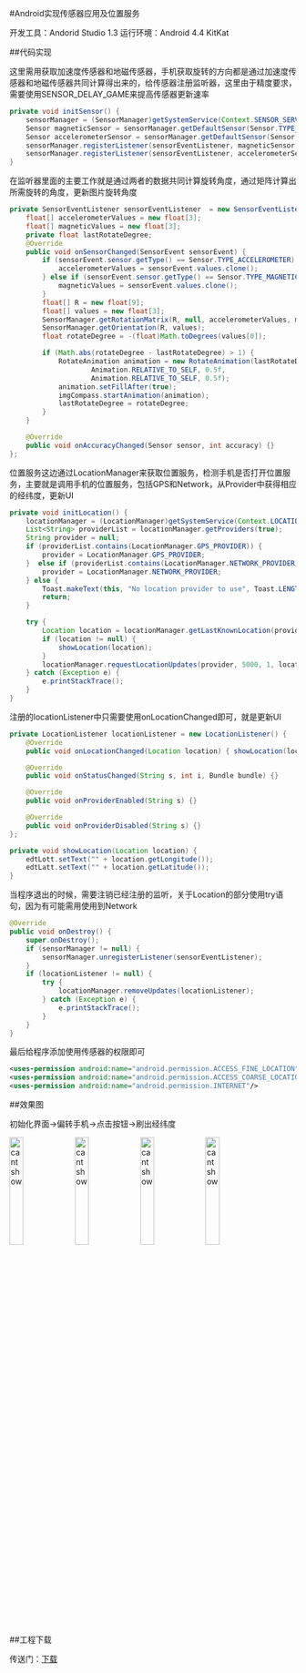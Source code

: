 #Android实现传感器应用及位置服务

开发工具：Andorid Studio 1.3
运行环境：Android 4.4 KitKat

##代码实现

这里需用获取加速度传感器和地磁传感器，手机获取旋转的方向都是通过加速度传感器和地磁传感器共同计算得出来的，给传感器注册监听器，这里由于精度要求，需要使用SENSOR_DELAY_GAME来提高传感器更新速率

```java
private void initSensor() {
    sensorManager = (SensorManager)getSystemService(Context.SENSOR_SERVICE);
    Sensor magneticSensor = sensorManager.getDefaultSensor(Sensor.TYPE_MAGNETIC_FIELD);
    Sensor accelerometerSensor = sensorManager.getDefaultSensor(Sensor.TYPE_ACCELEROMETER);
    sensorManager.registerListener(sensorEventListener, magneticSensor, SensorManager.SENSOR_DELAY_GAME);
    sensorManager.registerListener(sensorEventListener, accelerometerSensor, SensorManager.SENSOR_DELAY_GAME);
}
```

在监听器里面的主要工作就是通过两者的数据共同计算旋转角度，通过矩阵计算出所需旋转的角度，更新图片旋转角度

```java
private SensorEventListener sensorEventListener  = new SensorEventListener() {
    float[] accelerometerValues = new float[3];
    float[] magneticValues = new float[3];
    private float lastRotateDegree;
    @Override
    public void onSensorChanged(SensorEvent sensorEvent) {
        if (sensorEvent.sensor.getType() == Sensor.TYPE_ACCELEROMETER) {
            accelerometerValues = sensorEvent.values.clone();
        } else if (sensorEvent.sensor.getType() == Sensor.TYPE_MAGNETIC_FIELD) {
            magneticValues = sensorEvent.values.clone();
        }
        float[] R = new float[9];
        float[] values = new float[3];
        SensorManager.getRotationMatrix(R, null, accelerometerValues, magneticValues);
        SensorManager.getOrientation(R, values);
        float rotateDegree = -(float)Math.toDegrees(values[0]);

        if (Math.abs(rotateDegree - lastRotateDegree) > 1) {
            RotateAnimation animation = new RotateAnimation(lastRotateDegree, rotateDegree,
                    Animation.RELATIVE_TO_SELF, 0.5f,
                    Animation.RELATIVE_TO_SELF, 0.5f);
            animation.setFillAfter(true);
            imgCompass.startAnimation(animation);
            lastRotateDegree = rotateDegree;
        }
    }

    @Override
    public void onAccuracyChanged(Sensor sensor, int accuracy) {}
};
```

位置服务这边通过LocationManager来获取位置服务，检测手机是否打开位置服务，主要就是调用手机的位置服务，包括GPS和Network，从Provider中获得相应的经纬度，更新UI

```java
private void initLocation() {
    locationManager = (LocationManager)getSystemService(Context.LOCATION_SERVICE);
    List<String> providerList = locationManager.getProviders(true);
    String provider = null;
    if (providerList.contains(LocationManager.GPS_PROVIDER)) {
        provider = LocationManager.GPS_PROVIDER;
    }  else if (providerList.contains(LocationManager.NETWORK_PROVIDER)) {
        provider = LocationManager.NETWORK_PROVIDER;
    } else {
        Toast.makeText(this, "No location provider to use", Toast.LENGTH_SHORT).show();
        return;
    }

    try {
        Location location = locationManager.getLastKnownLocation(provider);
        if (location != null) {
            showLocation(location);
        }
        locationManager.requestLocationUpdates(provider, 5000, 1, locationListener);
    } catch (Exception e) {
        e.printStackTrace();
    }
}
```

注册的locationListener中只需要使用onLocationChanged即可，就是更新UI

```java
private LocationListener locationListener = new LocationListener() {
    @Override
    public void onLocationChanged(Location location) { showLocation(location); }

    @Override
    public void onStatusChanged(String s, int i, Bundle bundle) {}

    @Override
    public void onProviderEnabled(String s) {}

    @Override
    public void onProviderDisabled(String s) {}
};

private void showLocation(Location location) {
    edtLott.setText("" + location.getLongitude());
    edtLatt.setText("" + location.getLatitude());
}
```

当程序退出的时候，需要注销已经注册的监听，关于Location的部分使用try语句，因为有可能需用使用到Network

```java
@Override
public void onDestroy() {
    super.onDestroy();
    if (sensorManager != null) {
        sensorManager.unregisterListener(sensorEventListener);
    }
    if (locationListener != null) {
        try {
            locationManager.removeUpdates(locationListener);
        } catch (Exception e) {
            e.printStackTrace();
        }
    }
}
```

最后给程序添加使用传感器的权限即可

```xml
<uses-permission android:name="android.permission.ACCESS_FINE_LOCATION"/>
<uses-permission android:name="android.permission.ACCESS_COARSE_LOCATION"/>
<uses-permission android:name="android.permission.INTERNET"/>
```

##效果图

初始化界面->偏转手机->点击按钮->刷出经纬度

<img src="http://images2015.cnblogs.com/blog/701997/201602/701997-20160202162614866-1977779062.png" alt="cant show" style="display: inline-block; width: 22%; " /> <img src="http://images2015.cnblogs.com/blog/701997/201602/701997-20160202162625819-1517190013.png" alt="cant show" style="display: inline-block; width: 22%; " /> <img src="http://images2015.cnblogs.com/blog/701997/201602/701997-20160202162638944-757171592.png" alt="cant show" style="display: inline-block; width: 22%; " /> <img src="http://images2015.cnblogs.com/blog/701997/201602/701997-20160202162633116-1400568131.png" alt="cant show" style="display: inline-block; width: 22%; " />

##工程下载

传送门：[下载](http://pan.baidu.com/s/1hrxwv1i)